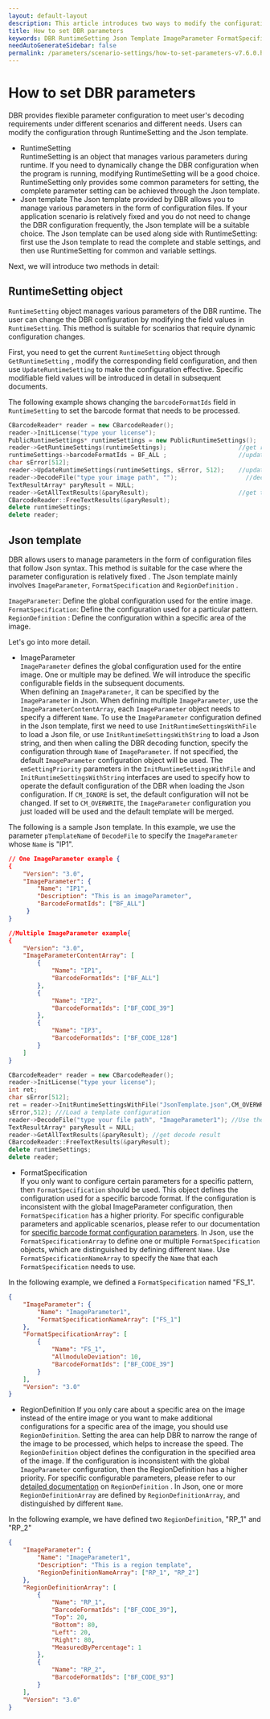 ```yaml
---   
layout: default-layout
description: This article introduces two ways to modify the configuration DBR RuntimeSetting and Json template, and their syntax rules
title: How to set DBR parameters 
keywords: DBR RuntimeSetting Json Template ImageParameter FormatSpecification
needAutoGenerateSidebar: false
permalink: /parameters/scenario-settings/how-to-set-parameters-v7.6.0.html
---
```


# How to set DBR parameters 
DBR provides flexible parameter configuration to meet user's decoding requirements under different scenarios and different needs. Users can modify the configuration through RuntimeSetting and the Json template. 
- RuntimeSetting   
RuntimeSetting is an object that manages various parameters during runtime. If you need to dynamically change the DBR configuration when the program is running, modifying RuntimeSetting will be a good choice. RuntimeSetting only provides some common parameters for setting, the complete parameter setting can be achieved through the Json template. 
- Json template 
The Json template provided by DBR allows you to manage various parameters in the form of configuration files. If your application scenario is relatively fixed and you do not need to change the DBR configuration frequently, the Json template will be a suitable choice. The Json template can be used along side with RuntimeSetting: first use the Json template to read the complete and stable settings, and then use RuntimeSetting for common and variable settings. 

Next, we will introduce two methods in detail: 

## RuntimeSetting object 
`RuntimeSetting`  object manages various parameters of the DBR runtime. The user can change the DBR configuration by modifying the field values in `RuntimeSetting`. This method is suitable for scenarios that require dynamic configuration changes. 

First, you need to get the current `RuntimeSetting`  object through `GetRuntimeSetting` , modify the corresponding field configuration, and then use  `UpdateRuntimeSetting`  to make the configuration effective. Specific modifiable field values will be introduced in detail in subsequent documents. 

The following example shows changing the  `barcodeFormatIds` field in `RuntimeSetting`  to set the barcode format that needs to be processed.  

```c++
CBarcodeReader* reader = new CBarcodeReader();   
reader->InitLicense("type your license");  
PublicRuntimeSettings* runtimeSettings = new PublicRuntimeSettings();   
reader->GetRuntimeSettings(runtimeSettings);                    //get runtime settings
runtimeSettings->barcodeFormatIds = BF_ALL ;                    //update the parameter. BF_ALL means all barcode formats    
char sError[512];   
reader->UpdateRuntimeSettings(runtimeSettings, sError, 512);    //update runtime settings 
reader->DecodeFile("type your image path", "");                   //decode
TextResultArray* paryResult = NULL;   
reader->GetAllTextResults(&paryResult);                         //get the decode result   
CBarcodeReader::FreeTextResults(&paryResult);   
delete runtimeSettings;   
delete reader;  
```
## Json template 

DBR allows users to manage parameters in the form of configuration files that follow Json syntax. This method is suitable for the case where the parameter configuration is relatively fixed . The Json template mainly involves `ImageParameter`, `FormatSpecification` and `RegionDefinition` . 
   
`ImageParameter`: Define the global configuration used for the entire image. 
`FormatSpecification`: Define the configuration used for a particular pattern. 
`RegionDefinition` : Define the configuration within a specific area of the image. 

Let's go into more detail. 

- ImageParameter   
`ImageParameter` defines the global configuration used for the entire image. One or multiple may be defined. We will introduce the specific configurable fields in the subsequent documents.  
When defining an `ImageParameter`, it can be specified by the `ImageParameter` in Json. When defining multiple `ImageParameter`, use the `ImageParameterContentArray`, each `ImageParameter` object needs to specify a different `Name`. 
To use the `ImageParameter` configuration defined in the Json template, first we need to use `InitRuntimeSettingsWithFile` to load a Json file, or use `InitRuntimeSettingsWithString` to load a Json string, and then when calling the DBR decoding function, specify the configuration through `Name` of `ImageParameter`. If not specified, the default `ImageParameter` configuration object will be used. 
The `emSettingPriority` parameters in the `InitRuntimeSettingsWithFile` and `InitRuntimeSettingsWithString` interfaces are used to specify how to operate the default configuration of the DBR when loading the Json configuration. If `CM_IGNORE` is set, the default configuration will not be changed. If set to `CM_OVERWRITE`, the `ImageParameter` configuration you just loaded will be used and the default template will be merged. 

 The following is a sample Json template. In this example, we use the parameter `pTemplateName` of `DecodeFile` to specify the `ImageParameter` whose `Name` is "IP1".

```json
// One ImageParameter example { 
{
    "Version": "3.0",
    "ImageParameter": {                   
        "Name": "IP1",
        "Description": "This is an imageParameter", 
        "BarcodeFormatIds": ["BF_ALL"]
     }
}

//Multiple ImageParameter example{ 
{
    "Version": "3.0", 
    "ImageParameterContentArray": [                        
        {
            "Name": "IP1",              
            "BarcodeFormatIds": ["BF_ALL"]
        }, 
        {
            "Name": "IP2",                
            "BarcodeFormatIds": ["BF_CODE_39"]
        }, 
        {
            "Name": "IP3",                  
            "BarcodeFormatIds": ["BF_CODE_128"]
        }
    ]
}
``` 

```c++
CBarcodeReader* reader = new CBarcodeReader();         
reader->InitLicense("type your license");        
int ret; 
char sError[512];         
ret = reader->InitRuntimeSettingsWithFile("JsonTemplate.json",CM_OVERWRITE,
sError,512); ///Load a template configuration 
reader->DecodeFile("type your file path", "ImageParameter1"); //Use the configuration with the Name "IP1"    
TextResultArray* paryResult = NULL;         
reader->GetAllTextResults(&paryResult); //get decode result     
CBarcodeReader::FreeTextResults(&paryResult);         
delete runtimeSettings;         
delete reader;
```
- FormatSpecification   
If you only want to configure certain parameters for a specific pattern, then `FormatSpecification` should be used. This object defines the configuration used for a specific barcode format. If the configuration is inconsistent with the global ImageParameter configuration, then `FormatSpecification` has a higher priority. For specific configurable parameters and applicable scenarios, please refer to our documentation for [specific barcode format configuration parameters](). 
In Json, use the  `FormatSpecificationArray` to define one or multiple `FormatSpecification` objects, which are distinguished by defining different `Name`. 
Use `FormatSpecificationNameArray` to specify the `Name` that each `FormatSpecification` needs to use. 
 
In the following example, we defined a `FormatSpecification` named "FS_1". 

```json
{
    "ImageParameter": {
        "Name": "ImageParameter1",
        "FormatSpecificationNameArray": ["FS_1"]
    }, 
    "FormatSpecificationArray": [
        {
            "Name": "FS_1",
            "AllmoduleDeviation": 10, 
            "BarcodeFormatIds": ["BF_CODE_39"]
        }
    ],
    "Version": "3.0"
}
```
- RegionDefinition 
If you only care about a specific area on the image instead of the entire image or you want to make additional configurations for a specific area of the image, you should use `RegionDefinition`. Setting the area can help DBR to narrow the range of the image to be processed, which helps to increase the speed. 
The `RegionDefinition` object defines the configuration in the specified area of the image. If the configuration is inconsistent with the global `ImageParameter`  configuration, then the RegionDefinition has a higher priority. For specific configurable parameters, please refer to our [detailed documentation][1] on `RegionDefinition` . 
In Json, one or more `RegionDefinitionArray` are defined by `RegionDefinitionArray`, and distinguished by different `Name`.  

In the following example, we have defined two `RegionDefinition`, "RP_1" and "RP_2" 

```json
{
    "ImageParameter": {
        "Name": "ImageParameter1",
        "Description": "This is a region template", 
        "RegionDefinitionNameArray": ["RP_1", "RP_2"]
    },  
    "RegionDefinitionArray": [
        {
            "Name": "RP_1",  
            "BarcodeFormatIds": ["BF_CODE_39"], 
            "Top": 20, 
            "Bottom": 80, 
            "Left": 20, 
            "Right": 80, 
            "MeasuredByPercentage": 1
        }, 
        {
            "Name": "RP_2",
            "BarcodeFormatIds": ["BF_CODE_93"]
        }
    ], 
    "Version": "3.0"
}
```

[1]:manually-define-region-of-interest.html



